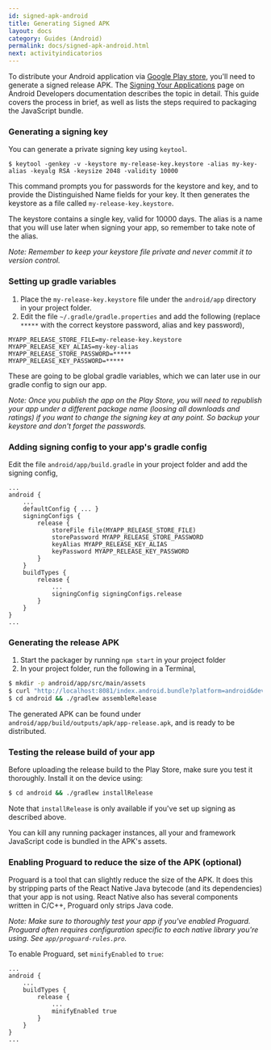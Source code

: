 ```yaml
---
id: signed-apk-android
title: Generating Signed APK
layout: docs
category: Guides (Android)
permalink: docs/signed-apk-android.html
next: activityindicatorios
---
```


To distribute your Android application via [Google Play store](https://play.google.com/store), you'll need to generate a signed release APK. The [Signing Your Applications](https://developer.android.com/tools/publishing/app-signing.html) page on Android Developers documentation describes the topic in detail. This guide covers the process in brief, as well as lists the steps required to packaging the JavaScript bundle.

### Generating a signing key

You can generate a private signing key using `keytool`.

    $ keytool -genkey -v -keystore my-release-key.keystore -alias my-key-alias -keyalg RSA -keysize 2048 -validity 10000

This command prompts you for passwords for the keystore and key, and to provide the Distinguished Name fields for your key. It then generates the keystore as a file called `my-release-key.keystore`.

The keystore contains a single key, valid for 10000 days. The alias is a name that you will use later when signing your app, so remember to take note of the alias.

_Note: Remember to keep your keystore file private and never commit it to version control._

### Setting up gradle variables

1. Place the `my-release-key.keystore` file under the `android/app` directory in your project folder.
2. Edit the file `~/.gradle/gradle.properties` and add the following (replace `*****` with the correct keystore password, alias and key password),

```
MYAPP_RELEASE_STORE_FILE=my-release-key.keystore
MYAPP_RELEASE_KEY_ALIAS=my-key-alias
MYAPP_RELEASE_STORE_PASSWORD=*****
MYAPP_RELEASE_KEY_PASSWORD=*****
```

These are going to be global gradle variables, which we can later use in our gradle config to sign our app.

_Note: Once you publish the app on the Play Store, you will need to republish your app under a different package name (loosing all downloads and ratings) if you want to change the signing key at any point. So backup your keystore and don't forget the passwords._

### Adding signing config to your app's gradle config

Edit the file `android/app/build.gradle` in your project folder and add the signing config,

```
...
android {
    ...
    defaultConfig { ... }
    signingConfigs {
        release {
            storeFile file(MYAPP_RELEASE_STORE_FILE)
            storePassword MYAPP_RELEASE_STORE_PASSWORD
            keyAlias MYAPP_RELEASE_KEY_ALIAS
            keyPassword MYAPP_RELEASE_KEY_PASSWORD
        }
    }
    buildTypes {
        release {
            ...
            signingConfig signingConfigs.release
        }
    }
}
...
```

### Generating the release APK

1. Start the packager by running `npm start` in your project folder
2. In your project folder, run the following in a Terminal,

```sh
$ mkdir -p android/app/src/main/assets
$ curl "http://localhost:8081/index.android.bundle?platform=android&dev=false&minify=true" -o "android/app/src/main/assets/index.android.bundle"
$ cd android && ./gradlew assembleRelease
```

The generated APK can be found under `android/app/build/outputs/apk/app-release.apk`, and is ready to be distributed.

### Testing the release build of your app

Before uploading the release build to the Play Store, make sure you test it thoroughly. Install it on the device using:

```sh
$ cd android && ./gradlew installRelease
```

Note that `installRelease` is only available if you've set up signing as described above.

You can kill any running packager instances, all your and framework JavaScript code is bundled in the APK's assets. 

### Enabling Proguard to reduce the size of the APK (optional)

Proguard is a tool that can slightly reduce the size of the APK. It does this by stripping parts of the React Native Java bytecode (and its dependencies) that your app is not using. React Native also has several components written in C/C++, Proguard only strips Java code.

_Note: Make sure to thoroughly test your app if you've enabled Proguard. Proguard often requires configuration specific to each native library you're using. See `app/proguard-rules.pro`._

To enable Proguard, set `minifyEnabled` to `true`:

```
...
android {
    ...
    buildTypes {
        release {
            ...
            minifyEnabled true
        }
    }
}
...
```

